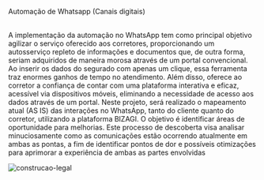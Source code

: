 <p>Automação de Whatsapp (Canais digitais)</p>
<br >
A implementação da automação no WhatsApp tem como principal objetivo agilizar o serviço oferecido aos corretores, proporcionando um autosserviço repleto de informações e documentos que, de outra forma, seriam adquiridos de maneira morosa através de um portal convencional. Ao inserir os dados do segurado com apenas um clique, essa ferramenta traz enormes ganhos de tempo no atendimento. Além disso, oferece ao corretor a confiança de contar com uma plataforma interativa e eficaz, acessível via dispositivos móveis, eliminando a necessidade de acesso aos dados através de um portal.
Neste projeto, será realizado o mapeamento atual (AS IS) das interações no WhatsApp, tanto do cliente quanto do corretor, utilizando a plataforma BIZAGI. O objetivo é identificar áreas de oportunidade para melhorias. Este processo de descoberta visa analisar minuciosamente como as comunicações estão ocorrendo atualmente em ambas as pontas, a fim de identificar pontos de dor e possíveis otimizações para aprimorar a experiência de ambas as partes envolvidas

![construcao-legal](https://github.com/BertaT2C/Fluxograma_Automacao_Whatsapp_Chatbot/assets/99225701/14938dc2-5216-46d8-a5c7-0827f8b8e5d8)

